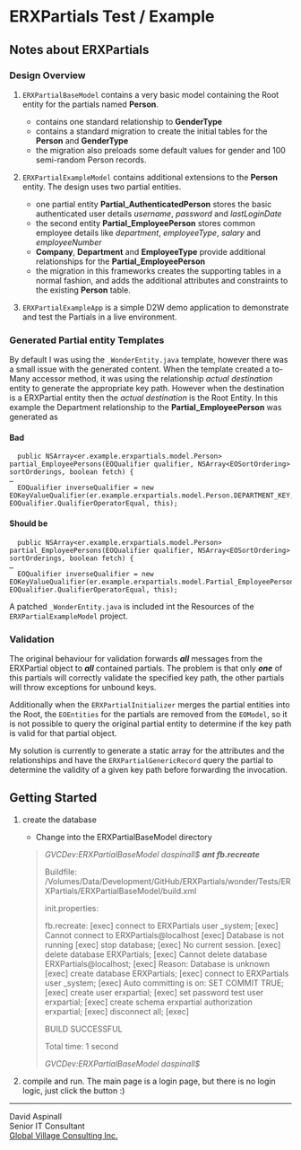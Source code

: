 # ERXPartials Test / Example

## Notes about ERXPartials

### Design Overview

1. `ERXPartialBaseModel` contains a very basic model containing the Root entity for the partials named **Person**.
	- contains one standard relationship to **GenderType**
	- contains a standard migration to create the initial tables for the **Person** and **GenderType**
	- the migration also preloads some default values for gender and 100 semi-random Person records.

2. `ERXPartialExampleModel` contains additional extensions to the **Person** entity.  The design uses two partial entities.
	- one partial entity **Partial_AuthenticatedPerson** stores the basic authenticated user details *username*, *password* and *lastLoginDate*
	- the second entity **Partial_EmployeePerson** stores common employee details like *department*, *employeeType*, *salary* and *employeeNumber*
	- **Company**, **Department** and **EmployeeType** provide additional relationships for the **Partial_EmployeePerson**
	- the migration in this frameworks creates the supporting tables in a normal fashion, and adds the additional attributes and constraints to the existing **Person** table.
 
2. `ERXPartialExampleApp` is a simple D2W demo application to demonstrate and test the Partials in a live environment.




### Generated Partial entity Templates

By default I was using the `_WonderEntity.java` template, however there was a small issue with the generated content.  When the template created a to-Many accessor method, it was using the relationship *actual destination* entity to generate the appropriate key path.  However when the destination is a ERXPartial entity then the *actual destination* is the Root Entity.  In this example the Department relationship to the **Partial_EmployeePerson** was generated as

#### Bad
	  public NSArray<er.example.erxpartials.model.Person> partial_EmployeePersons(EOQualifier qualifier, NSArray<EOSortOrdering> sortOrderings, boolean fetch) {
	…
      EOQualifier inverseQualifier = new EOKeyValueQualifier(er.example.erxpartials.model.Person.DEPARTMENT_KEY, EOQualifier.QualifierOperatorEqual, this);

#### Should be
	  public NSArray<er.example.erxpartials.model.Person> partial_EmployeePersons(EOQualifier qualifier, NSArray<EOSortOrdering> sortOrderings, boolean fetch) {
	…
      EOQualifier inverseQualifier = new EOKeyValueQualifier(er.example.erxpartials.model.Partial_EmployeePerson.DEPARTMENT_KEY, EOQualifier.QualifierOperatorEqual, this);

A patched `_WonderEntity.java` is included int the Resources of the `ERXPartialExampleModel` project.




### Validation

The original behaviour for validation forwards ***all*** messages from the ERXPartial object to ***all*** contained partials.  The problem is that only ***one*** of this partials will correctly validate the specified key path, the other partials will throw exceptions for unbound keys.

Additionally when the `ERXPartialInitializer` merges the partial entities into the Root, the `EOEntities` for the partials are removed from the `EOModel`, so it is not possible to query the original partial entity to determine if the key path is valid for that partial object.

My solution is currently to generate a static array for the attributes and the relationships and have the `ERXPartialGenericRecord` query the partial to determine the validity of a given key path before forwarding the invocation.


## Getting Started

1. create the database
	- Change into the ERXPartialBaseModel directory

	> _GVCDev:ERXPartialBaseModel daspinall$ __ant fb.recreate___
	>
	> Buildfile: /Volumes/Data/Development/GitHub/ERXPartials/wonder/Tests/ERXPartials/ERXPartialBaseModel/build.xml
	> 
	> init.properties:
	> 
	>    fb.recreate:
	>      [exec] connect to ERXPartials user _system;
	>      [exec] Cannot connect to ERXPartials@localhost
	>      [exec] Database is not running
	>      [exec] stop database;
	>      [exec] No current session.
	>      [exec] delete database ERXPartials;
	>      [exec] Cannot delete database ERXPartials@localhost;
	>      [exec] Reason: Database is unknown
	>      [exec] create database ERXPartials;
	>      [exec] connect to ERXPartials user _system;
	>      [exec] Auto committing is on: SET COMMIT TRUE;
	>      [exec] create user erxpartial;
	>      [exec] set password test user erxpartial;
	>      [exec] create schema erxpartial authorization erxpartial;
	>      [exec] disconnect all;
	>      [exec] 
	>
	> BUILD SUCCESSFUL
	>
	> Total time: 1 second
	>
	> _GVCDev:ERXPartialBaseModel daspinall$_

2. compile and run. The main page is a login page, but there is no login logic, just click the button :)

----
David Aspinall  
Senior IT Consultant  
[Global Village Consulting Inc.][gvc]



[gvc]: http://www.global-village.net
